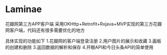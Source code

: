 # Laminae
花瓣网第三方APP客户端
采用OKHttp+Retrofit+Rxjava+MVP实现的第三方花瓣网客户端，代码还有很多需要优化的地方


具体实现的功能如下
1.花瓣网的客户端登录注册
2.用户图片的展示和收藏
3.画板的创建和删除
3.返回数据的解析和保存
4.开眼API和今日头条API的简单使用

